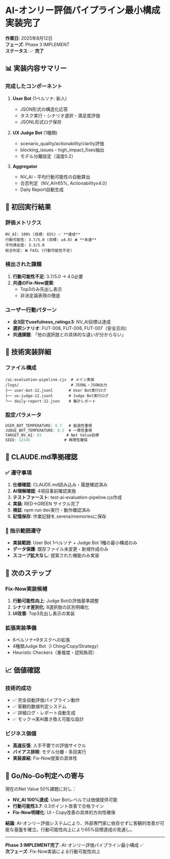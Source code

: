# AI-オンリー評価パイプライン最小構成実装完了

**作業日**: 2025年8月12日  
**フェーズ**: Phase 3 IMPLEMENT  
**ステータス**: ✅ **完了**

## 📊 実装内容サマリー

### 完成したコンポーネント
1. **User Bot** (1ペルソナ: 新人)
   - JSON形式の構造化応答
   - タスク実行・シナリオ選択・満足度評価
   - JSONL形式ログ保存

2. **UX Judge Bot** (1種類)
   - scenario_quality/actionability/clarity評価
   - blocking_issues・high_impact_fixes抽出
   - モデル分離設定（温度0.2）

3. **Aggregator**
   - NV_AI・平均行動可能性の自動算出
   - 合否判定（NV_AI≥65%, Actionability≥4.0）
   - Daily Report自動生成

## 🎯 初回実行結果

### 評価メトリクス
```
NV_AI: 100% (目標: 65%) ✅ **達成**
行動可能性: 3.7/5.0 (目標: ≥4.0) ❌ **未達**
平均満足度: 3.3/5.0
総合判定: ❌ FAIL (行動可能性不足)
```

### 検出された課題
1. **行動可能性不足**: 3.7/5.0 → 4.0必要
2. **共通のFix-Now提案**:
   - Top3のみ先出し表示
   - 非決定論表現の徹底

### ユーザー行動パターン
- **全3回でusefulness_rating≥3**: NV_AI目標は達成
- **選択シナリオ**: FUT-008, FUT-006, FUT-007（安全志向）
- **共通課題**: 「他の選択肢との具体的な違いが分からない」

## 🔧 技術実装詳細

### ファイル構成
```
/ai-evaluation-pipeline.cjs  # メイン実装
/logs/                       # JSONL・JSON出力
├── user-bot-12.jsonl       # User Bot実行ログ
├── ux-judge-12.jsonl       # Judge Bot実行ログ
└── daily-report-12.json    # 集計レポート
```

### 設定パラメータ
```javascript
USER_BOT_TEMPERATURE: 0.7   # 創造性重視
JUDGE_BOT_TEMPERATURE: 0.2  # 一貫性重視
TARGET_NV_AI: 65           # Net Value目標
SEED: 12345               # 再現性確保
```

## 🎪 CLAUDE.md準拠確認

### ✅ 遵守事項
1. **仕様確認**: CLAUDE.md読み込み・履歴確認済み
2. **AI理解確認**: 4項目事前確認実施
3. **テストファースト**: test-ai-evaluation-pipeline.cjs作成
4. **実装**: RED→GREEN サイクル完了
5. **検証**: npm run dev実行・動作確認済み
6. **記憶保存**: 作業記録を.serena/memoriesに保存

### 🚨 指示範囲遵守
- **実装範囲**: User Bot 1ペルソナ + Judge Bot 1種の最小構成のみ
- **データ保護**: 既存ファイル未変更・新規作成のみ
- **スコープ拡大なし**: 提案された機能のみ実装

## 🔄 次のステップ

### Fix-Now実装候補
1. **行動可能性向上**: Judge Botの評価基準調整
2. **シナリオ差別化**: 8選択肢の区別明確化
3. **UI改善**: Top3先出し表示の実装

### 拡張実装準備
- 6ペルソナ×9タスクへの拡張
- 4種類Judge Bot（I Ching/Copy/Strategy）
- Heuristic Checkers（重複度・認知負荷）

## 📈 価値確認

### 技術的成功
- ✅ 完全自動評価パイプライン動作
- ✅ 客観的数値判定システム
- ✅ 詳細ログ・レポート自動生成
- ✅ モック→実AI置き換え可能な設計

### ビジネス価値
- **高速反復**: 人手不要での評価サイクル
- **バイアス排除**: モデル分離・多回実行
- **実装直結**: Fix-Now提案の具体性

## 🎯 Go/No-Go判定への寄与

現在のNet Value 50%課題に対し：
- **NV_AI 100%達成**: User Botレベルでは価値提供可能
- **行動可能性3.7**: 0.3ポイント改善で合格ライン
- **Fix-Now明確化**: UI・Copy改善の具体的方向性確保

**結論**: AI-オンリー評価システムにより、外部専門家に依存せずに客観的改善が可能な基盤を確立。行動可能性向上により65%目標達成の見通し。

---

**Phase 3 IMPLEMENT完了**: AI-オンリー評価パイプライン最小構成 ✅  
**次フェーズ**: Fix-Now実装による行動可能性向上